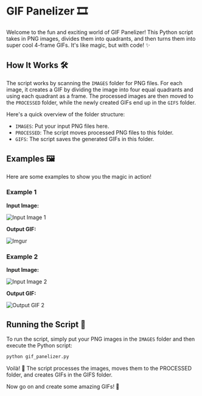 # GIF Panelizer 🎞️

Welcome to the fun and exciting world of GIF Panelizer! This Python script takes in PNG images, divides them into quadrants, and then turns them into super cool 4-frame GIFs. It's like magic, but with code! ✨

## How It Works 🛠️

The script works by scanning the `IMAGES` folder for PNG files. For each image, it creates a GIF by dividing the image into four equal quadrants and using each quadrant as a frame. The processed images are then moved to the `PROCESSED` folder, while the newly created GIFs end up in the `GIFS` folder.

Here's a quick overview of the folder structure:

- `IMAGES`: Put your input PNG files here.
- `PROCESSED`: The script moves processed PNG files to this folder.
- `GIFS`: The script saves the generated GIFs in this folder.

## Examples 🖼️

Here are some examples to show you the magic in action!

### Example 1

**Input Image:**

![Input Image 1](https://cdn.discordapp.com/attachments/1011020944606756874/1092469140050165851/Mr.__the_most_American_picture_ever_d35fd04e-6ad9-4f2d-90ec-9ccf8103da77.png)

**Output GIF:**

![Imgur](https://imgur.com/NndFraD)

### Example 2

**Input Image:**

![Input Image 2](example2_input.png)

**Output GIF:**

![Output GIF 2](example2_output.gif)

## Running the Script 🏃

To run the script, simply put your PNG images in the `IMAGES` folder and then execute the Python script:

```bash
python gif_panelizer.py
```

Voilà! 🎉 The script processes the images, moves them to the PROCESSED folder, and creates GIFs in the GIFS folder.

Now go on and create some amazing GIFs! 🌟
